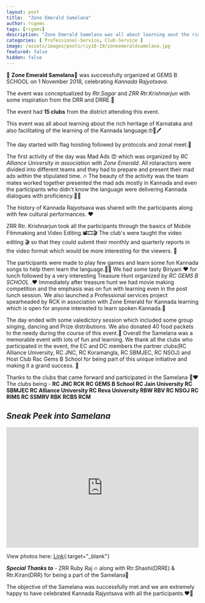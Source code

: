 ```yaml
---
layout: post
title:  "Zone Emerald Samelana"
author: rcgems
tags: [rcgems]
description: "Zone Emerald Samelana was all about learning aout the rich heritage of Karnataka and also facilitating of the learning of kannada language"
categories: [ Professional-Service, Club-Service ]
image: /assets/images/posts/riy18-19/zoneemeraldsamelana.jpg
featured: false
hidden: false
---
```


💚 **Zone Emerald Samelana**💚 was successfully organized at GEMS B SCHOOL on 1 November 2018, celebrating _Kannada Rajyotsava_.

The event was conceptualized by _Rtr.Sagar_ and _ZRR Rtr.Krishnarjun_ with some inspiration from the DRR and DRRE.🤩 

The event had **15 clubs** from the district attending this event.

This event was all about learning about the rich heritage of Karnataka and also facilitating of the learning of the Kannada language.🤓📖🖊 

The day started with flag hoisting followed by protocols and zonal meet.🤝 

The first activity of the day was Mad Ads 😍 which was organized by _RC Alliance University in association with Zone Emerald_. All rotaractors were divided into different teams and they had to prepare and present their mad ads within the stipulated time. 🔥 The beauty of the activity was the team mates worked together presented the mad ads mostly in Kannada and even the participants who didn't know the language were delivering Kannada dialogues with proficiency.🤩🤩 

The history of Kannada Rajyotsava was shared with the participants along with few cultural performances. ❤

ZRR Rtr. Krishnarjun took all the participants through the basics of Mobile Filmmaking and Video Editing.📽🎞🎬 The club's were taught the video editing 🎬 so that they could submit their monthly and quarterly reports in the video format which would be more interesting for the viewers. 🤩 

The participants were made to play few games and learn some fun Kannada songs to help them learn the language.🎼🎹 We had some tasty Biriyani ❤ for lunch followed by a very interesting Treasure Hunt organized by _RC GEMS B SCHOOL_ .❤ Immediately after treasure hunt we had movie making competition and the emphasis was on fun with learning even in the post lunch session. We also launched a Professional services project spearheaded by RCK in association with Zone Emerald for Kannada learning which is open for anyone interested to learn spoken Kannada.💚

 The day ended with some valedictory session which included some group singing, dancing and Prize distributions. We also donated 40 food packets to the needy during the course of this event.💚 Overall the Samelana was a memorable event with lots of fun and learning. We thank all the clubs who participated in the event, the EC and DC members the partner clubs(RC Alliance University, RC JNC, RC Koramangla, RC SBMJEC, RC NSOJ) and Host Club Rac Gems B School for being part of this unique initiative and making it a grand success. 🤩 
 
 Thanks to the clubs that came forward and participated in the Samelana 💚❤ The clubs being - **RC JNC RCK RC GEMS B School RC Jain University RC SBMJEC RC Alliance University RC Reva University RBW RBV RC NSOJ RC RIMS RC SSMRV RBK RCBS RCM** 

## _Sneak Peek into Samelana_
<p><iframe width="100%" height="315" src="https://www.youtube.com/embed/0eYlgwFUo9M" frameborder="0" allowfullscreen></iframe></p>

View photos here: [Link](https://drive.google.com/folderview?id=1npEchquG10N3oEcOvL5Ehv8bZaeGQ1xd){:target="_blank"} 

_**Special Thanks to**_ - ZRR Ruby Raj 🔥 along with Rtr.Shashi(DRRE) & Rtr.Kiran(DRR) for being a part of the Samelana💚 

The objective of the Samelana was successfully met and we are extremely happy to have celebrated Kannada Rajyotsava with all the participants.❤💚